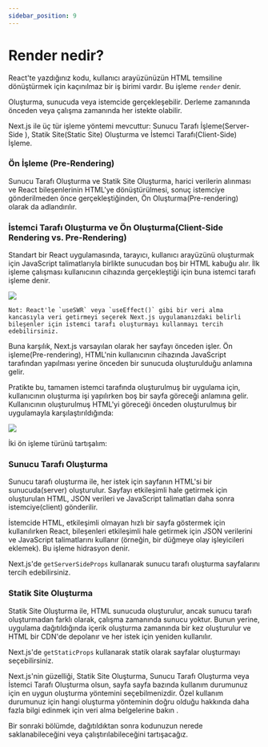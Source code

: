 ```yaml
---
sidebar_position: 9
---
```


# Render nedir?

React'te yazdığınız kodu, kullanıcı arayüzünüzün HTML temsiline dönüştürmek için kaçınılmaz bir iş birimi vardır. Bu işleme `render` denir.

Oluşturma, sunucuda veya istemcide gerçekleşebilir. Derleme zamanında önceden veya çalışma zamanında her istekte olabilir.

Next.js ile üç tür işleme yöntemi mevcuttur: Sunucu Tarafı İşleme(Server-Side ), Statik Site(Static Site) Oluşturma ve İstemci Tarafı(Client-Side) İşleme.

### Ön İşleme (Pre-Rendering)

Sunucu Tarafı Oluşturma ve Statik Site Oluşturma, harici verilerin alınması ve React bileşenlerinin HTML'ye dönüştürülmesi, sonuç istemciye gönderilmeden önce gerçekleştiğinden, Ön Oluşturma(Pre-rendering) olarak da adlandırılır.

### İstemci Tarafı Oluşturma ve Ön Oluşturma(Client-Side Rendering vs. Pre-Rendering)

Standart bir React uygulamasında, tarayıcı, kullanıcı arayüzünü oluşturmak için JavaScript talimatlarıyla birlikte sunucudan boş bir HTML kabuğu alır. İlk işleme çalışması kullanıcının cihazında gerçekleştiği için buna istemci tarafı işleme denir.

<img src="https://nextjs.org/static/images/learn/foundations/client-side-rendering.png"/>

``
Not: React'le `useSWR` veya `useEffect()` gibi bir veri alma kancasıyla veri getirmeyi seçerek Next.js uygulamanızdaki belirli bileşenler için istemci tarafı oluşturmayı kullanmayı tercih edebilirsiniz.
``

Buna karşılık, Next.js varsayılan olarak her sayfayı önceden işler. Ön işleme(Pre-rendering), HTML'nin kullanıcının cihazında JavaScript tarafından yapılması yerine önceden bir sunucuda oluşturulduğu anlamına gelir.

Pratikte bu, tamamen istemci tarafında oluşturulmuş bir uygulama için, kullanıcının oluşturma işi yapılırken boş bir sayfa göreceği anlamına gelir. Kullanıcının oluşturulmuş HTML'yi göreceği önceden oluşturulmuş bir uygulamayla karşılaştırıldığında:

<img src="https://nextjs.org/static/images/learn/foundations/pre-rendering.png"/>

İki ön işleme türünü tartışalım:

### Sunucu Tarafı Oluşturma

Sunucu tarafı oluşturma ile, her istek için sayfanın HTML'si bir sunucuda(server) oluşturulur. Sayfayı etkileşimli hale getirmek için oluşturulan HTML, JSON verileri ve JavaScript talimatları daha sonra istemciye(client) gönderilir.

İstemcide HTML, etkileşimli olmayan hızlı bir sayfa göstermek için kullanılırken React, bileşenleri etkileşimli hale getirmek için JSON verilerini ve JavaScript talimatlarını kullanır (örneğin, bir düğmeye olay işleyicileri eklemek). Bu işleme hidrasyon denir.

Next.js'de `getServerSideProps` kullanarak sunucu tarafı oluşturma sayfalarını tercih edebilirsiniz.

### Statik Site Oluşturma

Statik Site Oluşturma ile, HTML sunucuda oluşturulur, ancak sunucu tarafı oluşturmadan farklı olarak, çalışma zamanında sunucu yoktur. Bunun yerine, uygulama dağıtıldığında içerik oluşturma zamanında bir kez oluşturulur ve HTML bir CDN'de depolanır ve her istek için yeniden kullanılır.

Next.js'de `getStaticProps` kullanarak statik olarak sayfalar oluşturmayı seçebilirsiniz.

Next.js'nin güzelliği, Statik Site Oluşturma, Sunucu Tarafı Oluşturma veya İstemci Tarafı Oluşturma olsun, sayfa sayfa bazında kullanım durumunuz için en uygun oluşturma yöntemini seçebilmenizdir. Özel kullanım durumunuz için hangi oluşturma yönteminin doğru olduğu hakkında daha fazla bilgi edinmek için veri alma belgelerine bakın .

Bir sonraki bölümde, dağıtıldıktan sonra kodunuzun nerede saklanabileceğini veya çalıştırılabileceğini tartışacağız.




